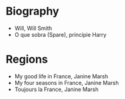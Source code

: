 # Biography
- Will, Will Smith
- O que sobra (Spare), principie Harry

# Regions
- My good life in France, Janine Marsh
- My four seasons in France, Janine Marsh
- Toujours la France, Janine Marsh
